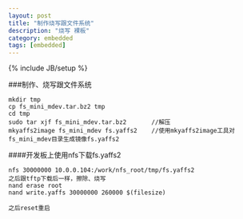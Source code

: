 ```yaml
---
layout: post
title: "制作烧写跟文件系统"
description: "烧写 裸板"
category: embedded
tags: [embedded]
---
```

{% include JB/setup %}

###制作、烧写跟文件系统
```
mkdir tmp
cp fs_mini_mdev.tar.bz2 tmp
cd tmp
sudo tar xjf fs_mini_mdev.tar.bz2		//解压
mkyaffs2image fs_mini_mdev fs.yaffs2	//使用mkyaffs2image工具对fs_mini_mdev目录生成镜像fs.yaffs2
```

####开发板上使用nfs下载fs.yaffs2
```
nfs 30000000 10.0.0.104:/work/nfs_root/tmp/fs.yaffs2
之后跟tftp下载后一样，擦除、烧写
nand erase root
nand write.yaffs 30000000 260000 $(filesize)

之后reset重启
```